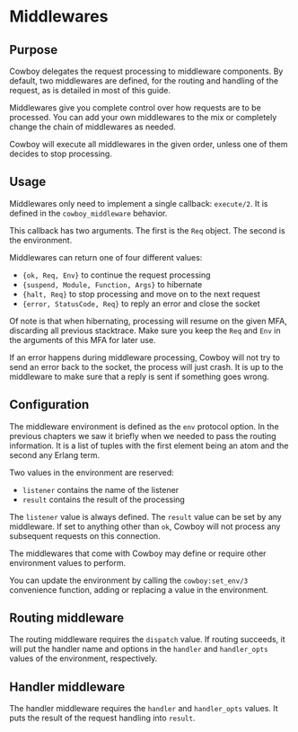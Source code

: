 Middlewares
===========

Purpose
-------

Cowboy delegates the request processing to middleware components.
By default, two middlewares are defined, for the routing and handling
of the request, as is detailed in most of this guide.

Middlewares give you complete control over how requests are to be
processed. You can add your own middlewares to the mix or completely
change the chain of middlewares as needed.

Cowboy will execute all middlewares in the given order, unless one
of them decides to stop processing.

Usage
-----

Middlewares only need to implement a single callback: `execute/2`.
It is defined in the `cowboy_middleware` behavior.

This callback has two arguments. The first is the `Req` object.
The second is the environment.

Middlewares can return one of four different values:
 *  `{ok, Req, Env}` to continue the request processing
 *  `{suspend, Module, Function, Args}` to hibernate
 *  `{halt, Req}` to stop processing and move on to the next request
 *  `{error, StatusCode, Req}` to reply an error and close the socket

Of note is that when hibernating, processing will resume on the given
MFA, discarding all previous stacktrace. Make sure you keep the `Req`
and `Env` in the arguments of this MFA for later use.

If an error happens during middleware processing, Cowboy will not try
to send an error back to the socket, the process will just crash. It
is up to the middleware to make sure that a reply is sent if something
goes wrong.

Configuration
-------------

The middleware environment is defined as the `env` protocol option.
In the previous chapters we saw it briefly when we needed to pass
the routing information. It is a list of tuples with the first
element being an atom and the second any Erlang term.

Two values in the environment are reserved:
 *  `listener` contains the name of the listener
 *  `result` contains the result of the processing

The `listener` value is always defined. The `result` value can be
set by any middleware. If set to anything other than `ok`, Cowboy
will not process any subsequent requests on this connection.

The middlewares that come with Cowboy may define or require other
environment values to perform.

You can update the environment by calling the `cowboy:set_env/3`
convenience function, adding or replacing a value in the environment.

Routing middleware
------------------

The routing middleware requires the `dispatch` value. If routing
succeeds, it will put the handler name and options in the `handler`
and `handler_opts` values of the environment, respectively.

Handler middleware
------------------

The handler middleware requires the `handler` and `handler_opts`
values. It puts the result of the request handling into `result`.
